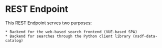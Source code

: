 # REST Endpoint

This REST Endpoint serves two purposes:

    * Backend for the web-based search frontend (VUE-based SPA)
    * Backend for searches through the Python client library (nsdf-data-catalog)
